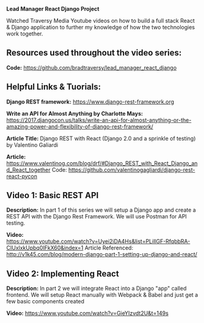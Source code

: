 **Lead Manager React Django Project**

Watched Traversy Media Youtube videos on how to build a full stack React & Django application to further my knowledge of how the two technologies work together. 

## Resources used throughout the video series:
**Code:** 
https://github.com/bradtraversy/lead_manager_react_django

**Helpful Links & Tuorials:**
-------------------------
**Django REST framework:**
https://www.django-rest-framework.org

**Write an API for Almost Anything by Charlotte Mays:**
https://2017.djangocon.us/talks/write-an-api-for-almost-anything-or-the-amazing-power-and-flexibility-of-django-rest-framework/


**Article Title:** 
Django REST with React (Django 2.0 and a sprinkle of testing) by Valentino Galiardi

**Article:**
https://www.valentinog.com/blog/drf/#Django_REST_with_React_Django_and_React_together
Code: https://github.com/valentinogagliardi/django-rest-react-pycon

**Video 1: Basic REST API**
------- 
**Description:** 
In part 1 of this series we will setup a Django app and create a REST API with the Django Rest Framework. We will use Postman for API testing.

**Video:**  
https://www.youtube.com/watch?v=Uyei2iDA4Hs&list=PLillGF-RfqbbRA-CIUxlxkUpbq0IFkX60&index=1
Article Referenced: 
http://v1k45.com/blog/modern-django-part-1-setting-up-django-and-react/

**Video 2: Implementing React**
-------
**Description:** 
In part 2 we will integrate React into a Django "app" called frontend. We will setup React manually with Webpack & Babel and just get a few basic components created

**Video:** https://www.youtube.com/watch?v=GieYIzvdt2U&t=149s